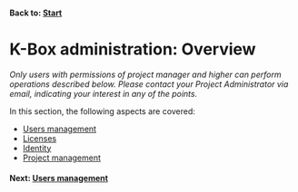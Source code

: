 #### Back to: [Start](https://git.klink.asia/main/k-box/blob/Update-Help-Project-section/docs/user/landing-page.md)

# K-Box administration: Overview

_Only users with permissions of project manager and higher can perform operations described below. Please contact your Project Administrator via email, indicating your interest in any of the points._

In this section, the following aspects are covered:

- [Users management](./users.md)
- [Licenses](https://git.klink.asia/main/k-box/blob/Update-Help-Project-section/docs/user/documents/licenses.md)
- [Identity](./identity.md)
- [Project management](../projects/index.md)

#### Next: [Users management](./users.md)